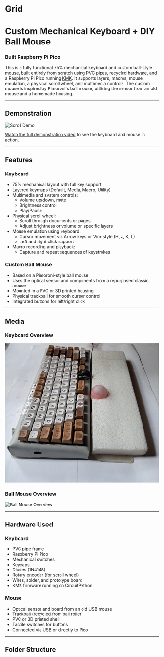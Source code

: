 # Grid
# Custom Mechanical Keyboard + DIY Ball Mouse  
### Built Raspberry Pi Pico

This is a fully functional 75% mechanical keyboard and custom ball-style mouse, built entirely from scratch using PVC pipes, recycled hardware, and a Raspberry Pi Pico running [KMK](https://github.com/KMKfw/kmk_firmware). It supports layers, macros, mouse emulation, a physical scroll wheel, and multimedia controls. The custom mouse is inspired by Pimoroni's ball mouse, utilizing the sensor from an old mouse and a homemade housing.

---

## Demonstration

![Scroll Demo](media/mouse.gif)  

[Watch the full demonstration video](media/scoll.gif) to see the keyboard and mouse in action.

---

## Features

### Keyboard

- 75% mechanical layout with full key support
- Layered keymaps (Default, Media, Macro, Utility)
- Multimedia and system controls:
  - Volume up/down, mute
  - Brightness control
  - Play/Pause
- Physical scroll wheel:
  - Scroll through documents or pages
  - Adjust brightness or volume on specific layers
- Mouse emulation using keyboard:
  - Cursor movement via Arrow keys or Vim-style (H, J, K, L)
  - Left and right click support
- Macro recording and playback:
  - Capture and repeat sequences of keystrokes

### Custom Ball Mouse

- Based on a Pimoroni-style ball mouse
- Uses the optical sensor and components from a repurposed classic mouse
- Mounted in a PVC or 3D printed housing
- Physical trackball for smooth cursor control
- Integrated buttons for left/right click

---

## Media

### Keyboard Overview
![Keyboard Overview](media/keyboard.jpg)

### Ball Mouse Overview
![Ball Mouse Overview](media/mouse.jpg)

---

## Hardware Used

### Keyboard

- PVC pipe frame
- Raspberry Pi Pico
- Mechanical switches
- Keycaps
- Diodes (1N4148)
- Rotary encoder (for scroll wheel)
- Wires, solder, and prototype board
- KMK firmware running on CircuitPython

### Mouse

- Optical sensor and board from an old USB mouse
- Trackball (recycled from ball roller)
- PVC or 3D printed shell
- Tactile switches for buttons
- Connected via USB or directly to Pico

---

## Folder Structure

